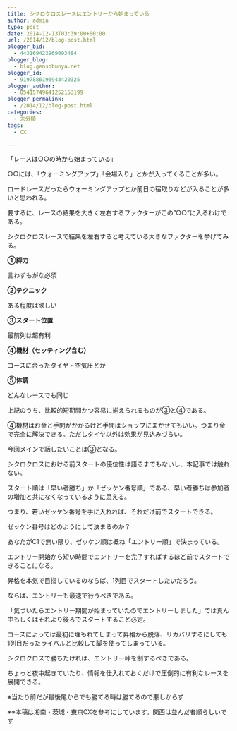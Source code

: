 ```yaml
---
title: シクロクロスレースはエントリーから始まっている
author: admin
type: post
date: 2014-12-13T03:39:00+00:00
url: /2014/12/blog-post.html
blogger_bid:
  - 443169423969093484
blogger_blog:
  - blog.gensobunya.net
blogger_id:
  - 9197886196943420325
blogger_author:
  - 05415749641252153199
blogger_permalink:
  - /2014/12/blog-post.html
categories:
  - 未分類
tags:
  - CX

---
```

「レースは○○の時から始まっている」

○○には、「ウォーミングアップ」「会場入り」とかが入ってくることが多い。
  
ロードレースだったらウォーミングアップとか前日の宿取りなどが入ることが多いと思われる。
  
要するに、レースの結果を大きく左右するファクターがこの”○○”に入るわけである。

シクロクロスレースで結果を左右すると考えている大きなファクターを挙げてみる。

**①脚力**
  
言わずもがな必須

**②テクニック**
  
ある程度は欲しい

**③スタート位置**
  
最前列は超有利

**④機材（セッティング含む）**
  
コースに合ったタイヤ・空気圧とか

**⑤体調**
  
どんなレースでも同じ

上記のうち、比較的短期間かつ容易に揃えられるものが③と④である。
  
④機材はお金と手間がかかるけど手間はショップにまかせてもいい。つまり金で完全に解決できる。ただしタイヤ以外は効果が見込みづらい。

今回メインで話したいことは③となる。
  
シクロクロスにおける前スタートの優位性は語るまでもないし、本記事では触れない。

スタート順は「早い者勝ち」か「ゼッケン番号順」である、早い者勝ちは参加者の増加と共になくなっているように思える。

つまり、若いゼッケン番号を手に入れれば、それだけ前でスタートできる。
  
ゼッケン番号はどのようにして決まるのか？

あなたがC1で無い限り、ゼッケン順は概ね「エントリー順」で決まっている。
  
エントリー開始から短い時間でエントリーを完了すればするほど前でスタートできることになる。

昇格を本気で目指しているのならば、1列目でスタートしたいだろう。
  
ならば、エントリーも最速で行うべきである。
  
「気づいたらエントリー期間が始まっていたのでエントリーしました」では真ん中もしくはそれより後ろでスタートすること必定。

コースによっては最初に埋もれてしまって昇格から脱落、リカバリするにしても1列目だったライバルと比較して脚を使ってしまっている。

シクロクロスで勝ちたければ、エントリー峠を制するべきである。
  
ちょっと夜中起きていたり、情報を仕入れておくだけで圧倒的に有利なレースを展開できる。

※当たり前だが最後尾からでも勝てる時は勝てるので悪しからず
  
※※本稿は湘南・茨城・東京CXを参考にしています。関西は並んだ者順らしいです



<!-- WP QUADS Content Ad Plugin v. 1.6.0 -->

<div class="quads-location quads-ad1" id="quads-ad1" style="float:none;margin:0px;">
  <!-- gensou-cycle_banner2_AdSense3_1x1_as -->
  
  <ins class="adsbygoogle"
     style="display:block"
     data-ad-client="ca-pub-0056151430743709"
     data-ad-slot="4152578227"
     data-ad-format="auto"></ins>
</div>